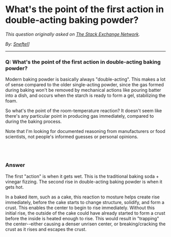 # What's the point of the first action in double-acting baking powder?

_This question originally asked on [The Stack Exchange Network](https://dba.stackexchange.com/q/103636)._

_By: [Sneftel](https://dba.stackexchange.com/u/58067)]_
<br><hr>
### Q: What's the point of the first action in double-acting baking powder?
<p>Modern baking powder is basically always "double-acting". This makes a lot of sense compared to the older single-acting powder, since the gas formed during baking won't be removed by mechanical actions like pouring batter into a dish, and occurs when the starch is ready to form a gel, stabilizing the foam.</p>

<p>So what's the point of the room-temperature reaction? It doesn't seem like there's any particular point in producing gas immediately, compared to during the baking process.</p>

<p>Note that I'm looking for documented reasoning from manufacturers or food scientists, not people's informed guesses or personal opinions.</p>

<br><br>
### Answer 
<p>The first "action" is when it gets wet. This is the traditional baking soda + vinegar fizzing. The second rise in double-acting baking powder is when it gets hot. </p>

<p>In a baked item, such as a cake, this reaction to mosture helps create rise immediately, before the cake starts to change structure, solidify, and form a crust. This enables the center to begin to rise immediately. Without this initial rise, the outside of the cake could have already started to form a crust before the inside is heated enough to rise. This would result in "trapping" the center--either causing a denser unrisen center, or breaking/cracking the crust as it rises and escapes the crust.</p>

